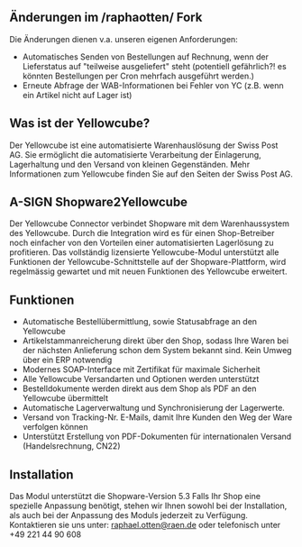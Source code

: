 ## Änderungen im /raphaotten/ Fork
Die Änderungen dienen v.a. unseren eigenen Anforderungen:
* Automatisches Senden von Bestellungen auf Rechnung, wenn der Lieferstatus auf "teilweise ausgeliefert" steht (potentiell gefährlich?! es könnten Bestellungen per Cron mehrfach ausgeführt werden.)
* Erneute Abfrage der WAB-Informationen bei Fehler von YC (z.B. wenn ein Artikel nicht auf Lager ist)

## Was ist der Yellowcube?

Der Yellowcube ist eine automatisierte Warenhauslösung der Swiss Post AG. Sie ermöglicht die automatisierte Verarbeitung der Einlagerung, Lagerhaltung und den Versand von kleinen Gegenständen. Mehr Informationen zum Yellowcube finden Sie auf den Seiten der Swiss Post AG.

## A-SIGN Shopware2Yellowcube

Der Yellowcube Connector verbindet Shopware mit dem Warenhaussystem des Yellowcube. Durch die Integration wird es für einen Shop-Betreiber noch einfacher von den Vorteilen einer automatisierten Lagerlösung zu profitieren. Das vollständig lizensierte Yellowcube-Modul unterstützt alle Funktionen der Yellowcube-Schnittstelle auf der Shopware-Plattform, wird regelmässig gewartet und mit neuen Funktionen des Yellowcube erweitert.

## Funktionen

* Automatische Bestellübermittlung, sowie Statusabfrage an den Yellowcube
* Artikelstammanreicherung direkt über den Shop, sodass Ihre Waren bei der nächsten Anlieferung schon dem System bekannt sind. Kein Umweg über ein ERP notwendig
* Modernes SOAP-Interface mit Zertifikat für maximale Sicherheit
* Alle Yellowcube Versandarten und Optionen werden unterstützt
* Bestelldokumente werden direkt aus dem Shop als PDF an den Yellowcube übermittelt
* Automatische Lagerverwaltung und Synchronisierung der Lagerwerte.
* Versand von Tracking-Nr. E-Mails, damit Ihre Kunden den Weg der Ware verfolgen können
* Unterstützt Erstellung von PDF-Dokumenten für internationalen Versand (Handelsrechnung, CN22)

## Installation

Das Modul unterstützt die Shopware-Version 5.3 Falls Ihr Shop eine spezielle Anpassung benötigt, stehen wir Ihnen sowohl bei der Installation, als auch bei der Anpassung des Moduls jederzeit zu Verfügung.
Kontaktieren sie uns unter: raphael.otten@raen.de
oder telefonisch unter +49 221 44 90 608
